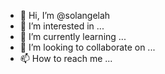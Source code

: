 - 👋 Hi, I’m @solangelah
- 👀 I’m interested in ...
- 🌱 I’m currently learning ...
- 💞️ I’m looking to collaborate on ...
- 📫 How to reach me ...

<!---
solangelah/solangelah is a ✨ special ✨ repository because its `README.md` (this file) appears on your GitHub profile.
You can click the Preview link to take a look at your changes.
--->
